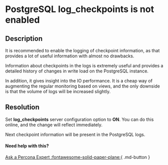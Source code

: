 # PostgreSQL log_checkpoints is not enabled

## Description

It is recommended to enable the logging of checkpoint information, as that provides a lot of useful information with almost no drawbacks.

Information about checkpoints in the logs is extremely useful and provides a detailed history of changes in write load on the PostgreSQL instance. 

In addition, it gives insight into the IO performance. It is a cheap way of augmenting the regular monitoring based on views, and the only downside is that the volume of logs will be increased slightly.

## Resolution

Set **log_checkpoints** server configuration option to **ON**. You can do this online, and the change will reflect immediately. 

Next checkpoint information will be present in the PostgreSQL logs.

#### Need help with this?

[Ask a Percona Expert :fontawesome-solid-paper-plane:](https://www.percona.com/about-percona/contact?utm_source=pmm&utm_medium=banner&utm_campaign=advisors_readmore){ .md-button }